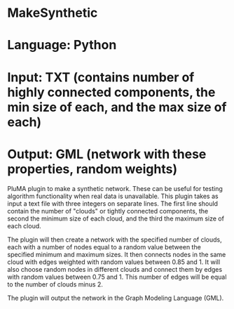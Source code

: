 # MakeSynthetic
# Language: Python
# Input: TXT (contains number of highly connected components, the min size of each, and the max size of each)
# Output: GML (network with these properties, random weights) 

PluMA plugin to make a synthetic network.  These can be useful for testing algorithm functionality
when real data is unavailable.  This plugin takes as input a text file with three integers on separate lines.
The first line should contain the number of "clouds" or tightly connected components, the second the minimum
size of each cloud, and the third the maximum size of each cloud.

The plugin will then create a network with the specified number of clouds, each with a number of nodes equal
to a random value between the specified minimum and maximum sizes.  It then connects nodes in the same cloud
with edges weighted with random values between 0.85 and 1.  It will also choose random nodes in different
clouds and connect them by edges with random values between 0.75 and 1.  This number of edges will be equal
to the number of clouds minus 2.

The plugin will output the network in the Graph Modeling Language (GML).

